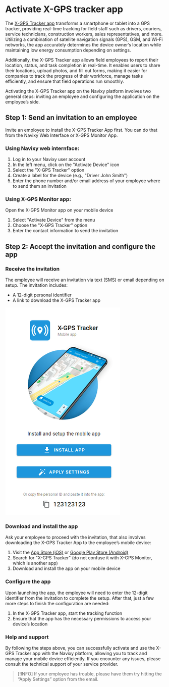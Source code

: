 # Activate X-GPS tracker app

The [X-GPS Tracker app](https://x-gps.app) transforms a smartphone or tablet into a GPS tracker, providing real-time tracking for field staff such as drivers, couriers, service technicians, construction workers, sales representatives, and more. Utilizing a combination of satellite navigation signals (GPS), GSM, and Wi-Fi networks, the app accurately determines the device owner’s location while maintaining low energy consumption depending on settings.

Additionally, the X-GPS Tracker app allows field employees to report their location, status, and task completion in real-time. It enables users to share their locations, upload photos, and fill out forms, making it easier for companies to track the progress of their workforce, manage tasks efficiently, and ensure that field operations run smoothly.

Activating the X-GPS Tracker app on the Navixy platform involves two general steps: inviting an employee and configuring the application on the employee’s side.

## Step 1: Send an invitation to an employee

Invite an employee to install the X-GPS Tracker App first. You can do that from the Navixy Web Interface or X-GPS Monitor App.

### **Using Navixy web internface:**

1. Log in to your Navixy user account
2. In the left menu, click on the "Activate Device" icon
3. Select the "X-GPS Tracker" option
4. Create a label for the device (e.g., "Driver John Smith")
5. Enter the phone number and/or email address of your employee where to send them an invitation

### **Using X-GPS Monitor app:**

Open the X-GPS Monitor app on your mobile device

1. Select "Activate Device" from the menu
2. Choose the "X-GPS Tracker" option
3. Enter the contact information to send the invitation

## Step 2: Accept the invitation and configure the app

### Receive the invitation

The employee will receive an invitation via text (SMS) or email depending on setup. The invitation includes:

- A 12-digit personal identifier
- A link to download the X-GPS Tracker app

![image-20240717-190626.png](attachments/image-20240717-190626.png)

### Download and install the app

Ask your employee to proceed with the invitation, that also involves downloading the X-GPS Tracker App to the employee’s mobile device:

1. Visit the [App Store (iOS)](https://apps.apple.com/us/app/x-gps-tracker/id1612047534) or [Google Play Store (Android)](https://play.google.com/store/apps/details?id=com.navixy.xgps.tracker)
2. Search for "X-GPS Tracker" (do not confuse it with X-GPS Monitor, which is another app)
3. Download and install the app on your mobile device

### Configure the app

Upon launching the app, the employee will need to enter the 12-digit identifier from the invitation to complete the setup. After that, just a few more steps to finish the configuration are needed:

1. In the X-GPS Tracker app, start the tracking function
2. Ensure that the app has the necessary permissions to access your device’s location

### Help and support

By following the steps above, you can successfully activate and use the X-GPS Tracker app with the Navixy platform, allowing you to track and manage your mobile device efficiently. If you encounter any issues, please consult the technical support of your service provider.

> [!INFO]
> If your employee has trouble, please have them try hitting the “Apply Settings” option from the email.